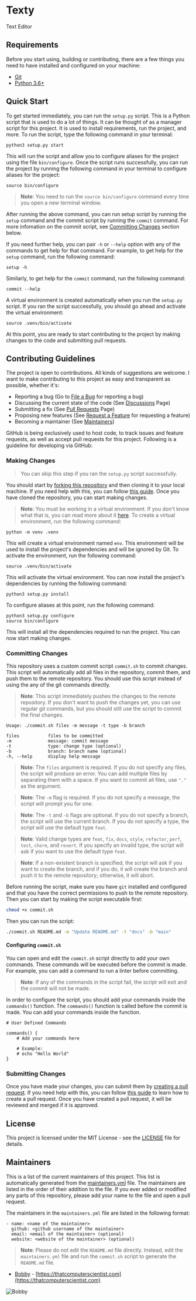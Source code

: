 # Texty
Text Editor

## Requirements

Before you start using, building or contributing, there are a few things you need to have installed and configured on your machine:

- [Git](https://git-scm.com/downloads)
- [Python 3.6+](https://www.python.org/downloads/)

## Quick Start

To get started immediately, you can run the `setup.py` script. This is a Python script that is used to do a lot of things. It can be thought of as a manager script for this project. It is used to install requirements, run the project, and more. To run the script, type the following command in your terminal:

    python3 setup.py start

This will run the script and allow you to configure aliases for the project using the file `bin/configure`. Once the script runs successfully, you can run the project by running the following command in your terminal to configure aliases for the project:

    source bin/configure

> **Note**: You need to run the `source bin/configure` command every time you open a new terminal window.

After running the above command, you can run setup script by running the `setup` command and the commit script by running the `commit` command. For more infomation on the commit script, see [Committing Changes](#committing-changes) section below.

If you need further help, you can pair `-h` or `--help` option with any of the commands to get help for that command. For example, to get help for the `setup` command, run the following command:

    setup -h

Similarly, to get help for the `commit` command, run the following command:

    commit --help

A virtual environment is created automatically when you run the `setup.py` script. If you ran the script successfully, you should go ahead and activate the virtual environment:
    
    source .venv/bin/activate

At this point, you are ready to start contributing to the project by making changes to the code and submitting pull requests.

## Contributing Guidelines

The project is open to contributions. All kinds of suggestions are welcome. I want to make contributing to this project as easy and transparent as possible, whether it's:

- Reporting a bug (Go to [File a Bug](https://github.com/luciferreeves/texty/issues/new?assignees=&labels=bug&template=bug_report.md&title=%5BBUG%5D) for reporting a bug)
- Discussing the current state of the code (See [Discussions](https://github.com/luciferreeves/texty/discussions) Page)
- Submitting a fix (See [Pull Requests](https://github.com/luciferreeves/texty/pulls) Page)
- Proposing new features (See [Request a Feature](https://github.com/luciferreeves/texty/issues/new?assignees=&labels=enhancement&template=feature_request.md&title=%5BFEATURE%5D) for requesting a feature)
- Becoming a maintainer (See [Maintainers](#maintainers))

GitHub is being exclusively used to host code, to track issues and feature requests, as well as accept pull requests for this project. Following is a guideline for developing via GitHub:

### Making Changes

> You can skip this step if you ran the `setup.py` script successfully.

You should start by [forking this repository](https://github.com/luciferreeves/texty/fork) and then cloning it to your local machine. If you need help with this, you can follow [this guide](https://help.github.com/articles/fork-a-repo/). Once you have cloned the repository, you can start making changes.

> **Note**: You must be working in a virtual environment. If you don't know what that is, you can read more about it [here](https://docs.python.org/3/tutorial/venv.html). To create a virtual environment, run the following command:

    python -m venv .venv

This will create a virtual environment named `env`. This environment will be used to install the project's dependencies and will be ignored by Git. To activate the environment, run the following command:

    source .venv/bin/activate

This will activate the virtual environment. You can now install the project's dependencies by running the following command:
    
    python3 setup.py install

To configure aliases at this point, run the following command:

    python3 setup.py configure
    source bin/configure

This will install all the dependencies required to run the project. You can now start making changes.

### Committing Changes

This repository uses a custom commit script `commit.sh` to commit changes. This script will automatically add all files in the repository, commit them, and push them to the remote repository. You should use this script instead of using the any of the git commands directly.

> **Note**: This script immediately pushes the changes to the remote repository. If you don't want to push the changes yet, you can use regular git commands, but you should still use the script to commit the final changes.

    Usage: ./commit.sh files -m message -t type -b branch

    files           files to be committed
    -m              message: commit message
    -t              type: change type (optional)
    -b              branch: branch name (optional)
    -h, --help      display help message
> **Note**: The `files` argument is required. If you do not specify any files, the script will produce an error. You can add multiple files by separating them with a space. If you want to commit all files, use `"."` as the argument.

> **Note**: The `-m` flag is required. If you do not specify a message, the script will prompt you for one.

> **Note**: The `-t` and `-b` flags are optional. If you do not specify a branch, the script will use the current branch. If you do not specify a type, the script will use the default type `feat`.

> **Note**: Valid change types are `feat`, `fix`, `docs`, `style`, `refactor`, `perf`, `test`, `chore`, and `revert`. If you specify an invalid type, the script will ask if you want to use the default type `feat`.

> **Note**: If a non-existent branch is specified, the script will ask if you want to create the branch, and if you do, it will create the branch and push it to the remote repository; otherwise, it will abort.

Before running the script, make sure you have `git` installed and configured and that you have the correct permissions to push to the remote repository. Then you can start by making the script executable first:

```bash
chmod +x commit.sh
```

Then you can run the script:

```bash
./commit.sh README.md -m "Update README.md" -t "docs" -b "main"
```

#### Configuring `commit.sh`

You can open and edit the `commit.sh` script directly to add your own commands. These commands will be executed before the commit is made. For example, you can add a command to run a linter before committing.

> **Note**: If any of the commands in the script fail, the script will exit and the commit will not be made.

In order to configure the script, you should add your commands inside the `commands()` function. The `commands()` function is called before the commit is made. You can add your commands inside the function.

    # User Defined Commands

    commands() {
        # Add your commands here
        
        # Example:
        # echo "Hello World"
    }

### Submitting Changes

Once you have made your changes, you can submit them by [creating a pull request](https://github.com/luciferreeves/texty/pulls). If you need help with this, you can follow [this guide](https://help.github.com/articles/creating-a-pull-request/) to learn how to create a pull request. Once you have created a pull request, it will be reviewed and merged if it is approved.


## License

This project is licensed under the MIT License - see the [LICENSE](LICENSE) file for details.

## Maintainers

This is a list of the current maintainers of this project. This list is automatically generated from the [maintainers.yml](maintainers.yml) file. The maintainers are listed in the order of their addition to the file. If you ever added or modified any parts of this repository, please add your name to the file and open a pull request.

The maintainers in the `maintainers.yml` file are listed in the following format:
    
    - name: <name of the maintainer>
      github: <github username of the maintainer>
      email: <email of the maintainer> (optional)
      website: <website of the maintainer> (optional)

> **Note**: Please do not edit the `README.md` file directly. Instead, edit the `maintainers.yml` file and run the `commit.sh` script to generate the `README.md` file.

<!-- maintainers -->
- [Bobby](luciferreeves) - [https://thatcomputerscientist.com](https://thatcomputerscientist.com)

![Bobby](https://github.com/luciferreeves.png?size=40) 
